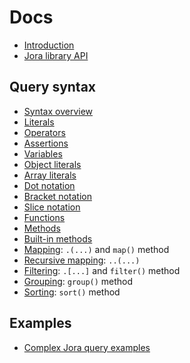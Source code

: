 # Docs

- [Introduction](./articles/intro.md)
- [Jora library API](./articles/api.md)

## Query syntax

- [Syntax overview](./articles/syntax-overview.md)
- [Literals](./articles/literals.md)
- [Operators](./articles/operators.md)
- [Assertions](./articles/assertions.md)
- [Variables](./articles/variables.md)
- [Object literals](./articles/object-literal.md)
- [Array literals](./articles/array-literal.md)
- [Dot notation](./articles/dot-notation.md)
- [Bracket notation](./articles/bracket-notation.md)
- [Slice notation](./articles/slice-notation.md)
- [Functions](./articles/functions.md)
- [Methods](./articles/methods.md)
- [Built-in methods](./articles/methods-builtin.md)
- [Mapping](./articles/map.md): `.(...)` and `map()` method
- [Recursive mapping](./articles/recursive-map.md): `..(...)`
- [Filtering](./articles/filter.md): `.[...]` and `filter()` method
- [Grouping](./articles/group.md): `group()` method
- [Sorting](./articles/sort.md): `sort()` method

## Examples

- [Complex Jora query examples](./complex-examples.md)
